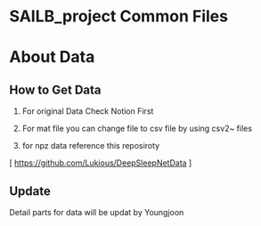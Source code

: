 
# SAILB_project Common Files

# About Data

## How to Get Data
1. For original Data Check Notion First


2. For mat file you can change file to csv file by using csv2~ files


3. for npz data reference this reposiroty

[  https://github.com/Lukious/DeepSleepNetData  ]

## Update
Detail parts for data will be updat by Youngjoon